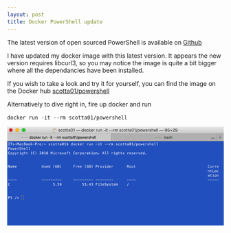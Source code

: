 ```yaml
---
layout: post
title: Docker PowerShell update
---
```


The latest version of open sourced PowerShell is available on [Github](http://github.com/PowerShell/PowerShell/releases)

I have updated my docker image with this latest version. It appears the new version requires libcurl3, so you may notice the image is quite a bit bigger
where all the dependancies have been installed.

If you wish to take a look and try it for yourself, you can find the image on the Docker hub [scotta01/powershell](https://hub.docker.com/r/scotta01/powershell/)

Alternatively to dive right in, fire up docker and run

```
docker run -it --rm scotta01/powershell
```


![alt text](/images/ps_docker.png "PowerShell on Docker ")